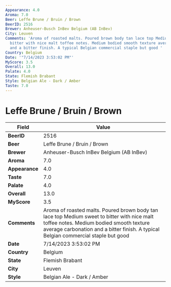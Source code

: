 ```yaml
---
Appearance: 4.0
Aroma: 7.0
Beer: Leffe Brune / Bruin / Brown
BeerID: 2516
Brewer: Anheuser-Busch InBev Belgium (AB InBev)
City: Leuven
Comments: 'Aroma of roasted malts. Poured brown body tan lace top Medium sweet to
  bitter with nice malt toffee notes. Medium bodied smooth texture average carbonation
  and a bitter finish. A typical Belgian commercial staple but good '
Country: Belgium
Date: '"7/14/2023 3:53:02 PM"'
MyScore: 3.5
Overall: 13.0
Palate: 4.0
State: Flemish Brabant
Style: Belgian Ale - Dark / Amber
Taste: 7.0
---
```


# Leffe Brune / Bruin / Brown

| Field         | Value |
|---------------|-------|
| **BeerID** | 2516 |
| **Beer** | Leffe Brune / Bruin / Brown |
| **Brewer** | Anheuser-Busch InBev Belgium (AB InBev) |
| **Aroma** | 7.0 |
| **Appearance** | 4.0 |
| **Taste** | 7.0 |
| **Palate** | 4.0 |
| **Overall** | 13.0 |
| **MyScore** | 3.5 |
| **Comments** | Aroma of roasted malts. Poured brown body tan lace top Medium sweet to bitter with nice malt toffee notes. Medium bodied smooth texture average carbonation and a bitter finish. A typical Belgian commercial staple but good  |
| **Date** | 7/14/2023 3:53:02 PM |
| **Country** | Belgium |
| **State** | Flemish Brabant |
| **City** | Leuven |
| **Style** | Belgian Ale - Dark / Amber |

